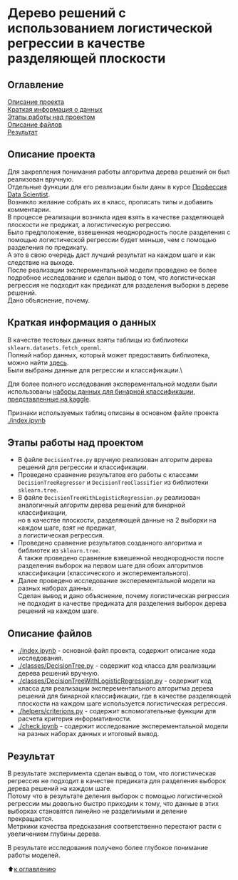 # Дерево решений с использованием логистической регрессии в качестве разделяющей плоскости

## Оглавление

[Описание проекта](https://github.com/experiment0/experiments/tree/master/decision_tree_with_logistic_regression#Описание-проекта)\
[Краткая информация о данных](https://github.com/experiment0/experiments/tree/master/decision_tree_with_logistic_regression#Краткая-информация-о-данных)\
[Этапы работы над проектом](https://github.com/experiment0/experiments/tree/master/decision_tree_with_logistic_regression#Этапы-работы-над-проектом)\
[Описание файлов](https://github.com/experiment0/experiments/tree/master/decision_tree_with_logistic_regression#Описание-файлов)\
[Результат](https://github.com/experiment0/experiments/tree/master/decision_tree_with_logistic_regression#Результат)

## Описание проекта

Для закрепления понимания работы алгоритма дерева решений он был реализован вручную.\
Отдельные функции для его реализации были даны в курсе [Профессия Data Scientist](https://skillfactory.ru/data-scientist-pro).\
Возникло желание собрать их в класс, прописать типы и добавить комментарии.\
В процессе реализации возникла идея взять в качестве разделяющей плоскости не предикат, а логистическую регрессию.\
Было предположение, взвешенная неоднородность после разделения с помощью логистической регрессии будет меньше, чем с помощью разделения по предикату.\
А это в свою очередь даст лучший результат на каждом шаге и как следствие на выходе.\
После реализации эксперементальной модели проведено ее более подробное исследование и сделан вывод о том, что логистическая регрессия не подходит как предикат для разделения выборки в дереве решений.\
Дано объяснение, почему.

## Краткая информация о данных

В качестве тестовых данных взяты таблицы из библиотеки `sklearn.datasets.fetch_openml`.\
Полный набор данных, который может предоставить библиотека, можно найти [здесь](https://openml.org/search?type=data&sort=runs&status=active).\
Были выбраны данные для регрессии и классификации.\

Для более полного исследования эксперементальной модели были использованы  [наборы данных для бинарной классификации, представленные на kaggle](https://www.kaggle.com/datasets?tags=14201-Binary+Classification).

Признаки используемых таблиц описаны в основном файле проекта [./index.ipynb](./index.ipynb)

## Этапы работы над проектом

- В файле `DecisionTree.py` вручную реализован алгоритм дерева решений для регрессии и классификации.
- Проведено сравнение результатов его работы с классами `DecisionTreeRegressor` и `DecisionTreeClassifier` из библиотеки `sklearn.tree`.
- В файле `DecisionTreeWithLogisticRegression.py` реализован аналогичный алгоритм дерева решений для бинарной классификации,\
  но в качестве плоскости, разделяющей данные на 2 выборки на каждом шаге, взят не предикат, \
  а логистическая регрессия.
- Проведено сравнение результатов созданного алгоритма и библиотек из `sklearn.tree`.\
  А также проведено сравнение взвешенной неоднородности после разделения выборок на первом шаге для обоих алгоритмов классификации (классического и эксперементального).
- Далее проведено исследование эксперементальной модели на разных наборах данных.\
Сделан вывод и дано объяснение, почему логистическая регрессия не подходит в качестве предиката для разделения выборок дерева решений на каждом шаге.

## Описание файлов

- [./index.ipynb](./index.ipynb) - основной файл проекта, содержит описание хода исследования.
- [./classes/DecisionTree.py](./classes/DecisionTree.py) - содержит код класса для реализации дерева решений вручную.
- [./classes/DecisionTreeWithLogisticRegression.py](./classes/DecisionTreeWithLogisticRegression.py) - содержит код класса для реализации эксперементального алгоритма дерева решений для бинарной классификации, где в качестве разделяющей плоскости на каждом шаге используется логистическая регрессия.
- [./helpers/criterions.py](./helpers/criterions.py) - содержит вспомогательные функции для расчета критерия информативности.
- [./check.ipynb](./check.ipynb) - содержит исследование эксперементальной модели на разных наборах данных и итоговый вывод.

## Результат

В результате эксперимента сделан вывод о том, что логистическая регрессия не подходит в качестве предиката для разделения выборок дерева решений на каждом шаге.\
Потому что в результате деления выборок с помощью логистической регрессии мы довольно быстро приходим к тому, что данные в этих выборках становятся линейно не разделимыми и деление прекращается.\
Метркики качества предсказания соответственно перестают расти с увеличением глубины дерева.

В результате исследования получено более глубокое понимание работы моделей.

:arrow_up:[к оглавлению](https://github.com/experiment0/experiments/tree/master/decision_tree_with_logistic_regression#Оглавление)

